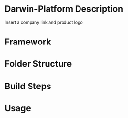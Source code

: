 # Darwin-Platform Description

Insert a company link and product logo

# Framework


# Folder Structure


# Build Steps


# Usage















